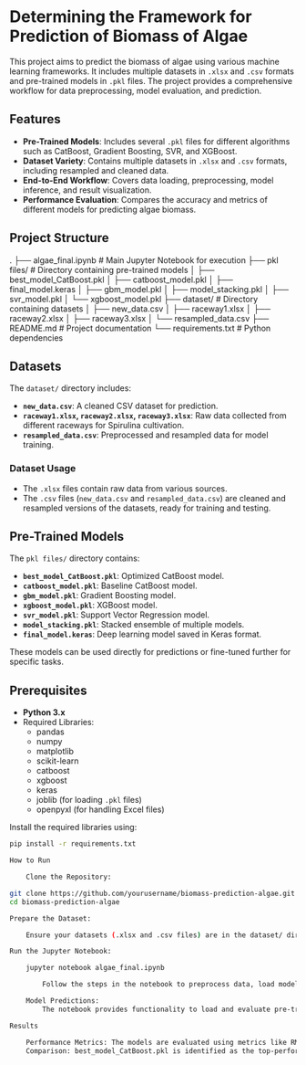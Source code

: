 # Determining the Framework for Prediction of Biomass of Algae

This project aims to predict the biomass of algae using various machine learning frameworks. It includes multiple datasets in `.xlsx` and `.csv` formats and pre-trained models in `.pkl` files. The project provides a comprehensive workflow for data preprocessing, model evaluation, and prediction.

## Features

- **Pre-Trained Models**: Includes several `.pkl` files for different algorithms such as CatBoost, Gradient Boosting, SVR, and XGBoost.
- **Dataset Variety**: Contains multiple datasets in `.xlsx` and `.csv` formats, including resampled and cleaned data.
- **End-to-End Workflow**: Covers data loading, preprocessing, model inference, and result visualization.
- **Performance Evaluation**: Compares the accuracy and metrics of different models for predicting algae biomass.

## Project Structure

. ├── algae_final.ipynb # Main Jupyter Notebook for execution ├── pkl files/ # Directory containing pre-trained models │ ├── best_model_CatBoost.pkl │ ├── catboost_model.pkl │ ├── final_model.keras │ ├── gbm_model.pkl │ ├── model_stacking.pkl │ ├── svr_model.pkl │ └── xgboost_model.pkl ├── dataset/ # Directory containing datasets │ ├── new_data.csv │ ├── raceway1.xlsx │ ├── raceway2.xlsx │ ├── raceway3.xlsx │ └── resampled_data.csv ├── README.md # Project documentation └── requirements.txt # Python dependencies


## Datasets

The `dataset/` directory includes:
- **`new_data.csv`**: A cleaned CSV dataset for prediction.
- **`raceway1.xlsx`, `raceway2.xlsx`, `raceway3.xlsx`**: Raw data collected from different raceways for Spirulina cultivation.
- **`resampled_data.csv`**: Preprocessed and resampled data for model training.

### Dataset Usage
- The `.xlsx` files contain raw data from various sources.
- The `.csv` files (`new_data.csv` and `resampled_data.csv`) are cleaned and resampled versions of the datasets, ready for training and testing.

## Pre-Trained Models

The `pkl files/` directory contains:
- **`best_model_CatBoost.pkl`**: Optimized CatBoost model.
- **`catboost_model.pkl`**: Baseline CatBoost model.
- **`gbm_model.pkl`**: Gradient Boosting model.
- **`xgboost_model.pkl`**: XGBoost model.
- **`svr_model.pkl`**: Support Vector Regression model.
- **`model_stacking.pkl`**: Stacked ensemble of multiple models.
- **`final_model.keras`**: Deep learning model saved in Keras format.

These models can be used directly for predictions or fine-tuned further for specific tasks.

## Prerequisites

- **Python 3.x**
- Required Libraries:
  - pandas
  - numpy
  - matplotlib
  - scikit-learn
  - catboost
  - xgboost
  - keras
  - joblib (for loading `.pkl` files)
  - openpyxl (for handling Excel files)

Install the required libraries using:
```bash
pip install -r requirements.txt

How to Run

    Clone the Repository:

git clone https://github.com/yourusername/biomass-prediction-algae.git
cd biomass-prediction-algae

Prepare the Dataset:

    Ensure your datasets (.xlsx and .csv files) are in the dataset/ directory.

Run the Jupyter Notebook:

    jupyter notebook algae_final.ipynb

        Follow the steps in the notebook to preprocess data, load models, and make predictions.

    Model Predictions:
        The notebook provides functionality to load and evaluate pre-trained models from the pkl files/ directory.

Results

    Performance Metrics: The models are evaluated using metrics like RMSE, MAE, and R².
    Comparison: best_model_CatBoost.pkl is identified as the top-performing model based on evaluation.
